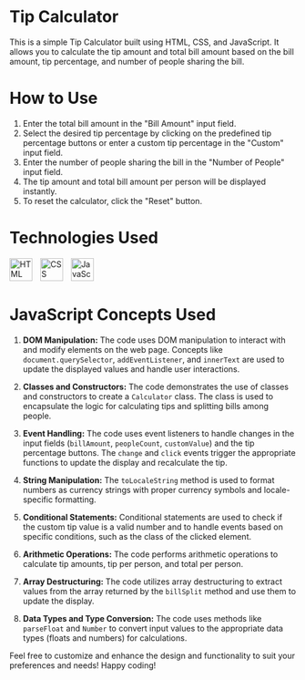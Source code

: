 # Tip Calculator

This is a simple Tip Calculator built using HTML, CSS, and JavaScript. It allows you to calculate the tip amount and total bill amount based on the bill amount, tip percentage, and number of people sharing the bill.

# How to Use
1. Enter the total bill amount in the "Bill Amount" input field.
2. Select the desired tip percentage by clicking on the predefined tip percentage buttons or enter a custom tip percentage in the "Custom" input field.
3. Enter the number of people sharing the bill in the "Number of People" input field.
4. The tip amount and total bill amount per person will be displayed instantly.
5. To reset the calculator, click the "Reset" button.

# Technologies Used
<p align="left">
<img  alt="HTML" width="40px" style="padding-right:10px;" src="https://cdn.jsdelivr.net/gh/devicons/devicon/icons/html5/html5-plain.svg" />
<img  alt="CSS" width="40px" style="padding-right:10px;" src="https://cdn.jsdelivr.net/gh/devicons/devicon/icons/css3/css3-plain.svg" />
<img  alt="JavaScript" width="40px" style="padding-right:10px;" src="https://cdn.jsdelivr.net/gh/devicons/devicon/icons/javascript/javascript-plain.svg" />
</p>

# JavaScript Concepts Used

1. **DOM Manipulation:** The code uses DOM manipulation to interact with and modify elements on the web page. Concepts like `document.querySelector`, `addEventListener`, and `innerText` are used to update the displayed values and handle user interactions.

2. **Classes and Constructors:** The code demonstrates the use of classes and constructors to create a `Calculator` class. The class is used to encapsulate the logic for calculating tips and splitting bills among people.

3. **Event Handling:** The code uses event listeners to handle changes in the input fields (`billAmount`, `peopleCount`, `customValue`) and the tip percentage buttons. The `change` and `click` events trigger the appropriate functions to update the display and recalculate the tip.

4. **String Manipulation:** The `toLocaleString` method is used to format numbers as currency strings with proper currency symbols and locale-specific formatting.

5. **Conditional Statements:** Conditional statements are used to check if the custom tip value is a valid number and to handle events based on specific conditions, such as the class of the clicked element.

6. **Arithmetic Operations:** The code performs arithmetic operations to calculate tip amounts, tip per person, and total per person.

7. **Array Destructuring:** The code utilizes array destructuring to extract values from the array returned by the `billSplit` method and use them to update the display.

8. **Data Types and Type Conversion:** The code uses methods like `parseFloat` and `Number` to convert input values to the appropriate data types (floats and numbers) for calculations.

Feel free to customize and enhance the design and functionality to suit your preferences and needs! Happy coding!
